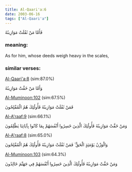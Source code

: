 ```yaml
---
title: Al-Qaari'a:6
date: 2003-06-16
tags: ["Al-Qaari'a"]
---
```

فَأَمَّا مَنْ ثَقُلَتْ مَوَازِينُهُ
### meaning: 
As for him, whose deeds weigh heavy in the scales,
### similar verses: 

[Al-Qaari'a:8](/101/8) (sim:87.0%)

وَأَمَّا مَنْ خَفَّتْ مَوَازِينُهُ

[Al-Muminoon:102](/23/102) (sim:67.5%)

فَمَنْ ثَقُلَتْ مَوَازِينُهُ فَأُولَٰئِكَ هُمُ الْمُفْلِحُونَ

[Al-A'raaf:9](/7/9) (sim:66.1%)

وَمَنْ خَفَّتْ مَوَازِينُهُ فَأُولَٰئِكَ الَّذِينَ خَسِرُوا أَنْفُسَهُمْ بِمَا كَانُوا بِآيَاتِنَا يَظْلِمُونَ

[Al-A'raaf:8](/7/8) (sim:65.0%)

وَالْوَزْنُ يَوْمَئِذٍ الْحَقُّ ۚ فَمَنْ ثَقُلَتْ مَوَازِينُهُ فَأُولَٰئِكَ هُمُ الْمُفْلِحُونَ

[Al-Muminoon:103](/23/103) (sim:64.3%)

وَمَنْ خَفَّتْ مَوَازِينُهُ فَأُولَٰئِكَ الَّذِينَ خَسِرُوا أَنْفُسَهُمْ فِي جَهَنَّمَ خَالِدُونَ
